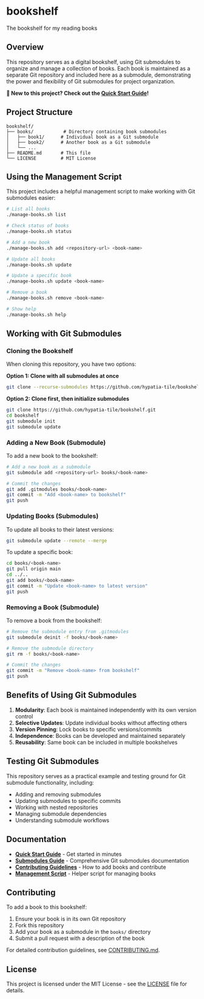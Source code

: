 # bookshelf

The bookshelf for my reading books

## Overview

This repository serves as a digital bookshelf, using Git submodules to organize and manage a collection of books. Each book is maintained as a separate Git repository and included here as a submodule, demonstrating the power and flexibility of Git submodules for project organization.

**🚀 New to this project? Check out the [Quick Start Guide](QUICK_START.md)!**

## Project Structure

```
bookshelf/
├── books/           # Directory containing book submodules
│   ├── book1/      # Individual book as a Git submodule
│   ├── book2/      # Another book as a Git submodule
│   └── ...
├── README.md       # This file
└── LICENSE         # MIT License
```

## Using the Management Script

This project includes a helpful management script to make working with Git submodules easier:

```bash
# List all books
./manage-books.sh list

# Check status of books
./manage-books.sh status

# Add a new book
./manage-books.sh add <repository-url> <book-name>

# Update all books
./manage-books.sh update

# Update a specific book
./manage-books.sh update <book-name>

# Remove a book
./manage-books.sh remove <book-name>

# Show help
./manage-books.sh help
```

## Working with Git Submodules

### Cloning the Bookshelf

When cloning this repository, you have two options:

**Option 1: Clone with all submodules at once**
```bash
git clone --recurse-submodules https://github.com/hypatia-tile/bookshelf.git
```

**Option 2: Clone first, then initialize submodules**
```bash
git clone https://github.com/hypatia-tile/bookshelf.git
cd bookshelf
git submodule init
git submodule update
```

### Adding a New Book (Submodule)

To add a new book to the bookshelf:

```bash
# Add a new book as a submodule
git submodule add <repository-url> books/<book-name>

# Commit the changes
git add .gitmodules books/<book-name>
git commit -m "Add <book-name> to bookshelf"
git push
```

### Updating Books (Submodules)

To update all books to their latest versions:

```bash
git submodule update --remote --merge
```

To update a specific book:

```bash
cd books/<book-name>
git pull origin main
cd ../..
git add books/<book-name>
git commit -m "Update <book-name> to latest version"
git push
```

### Removing a Book (Submodule)

To remove a book from the bookshelf:

```bash
# Remove the submodule entry from .gitmodules
git submodule deinit -f books/<book-name>

# Remove the submodule directory
git rm -f books/<book-name>

# Commit the changes
git commit -m "Remove <book-name> from bookshelf"
git push
```

## Benefits of Using Git Submodules

1. **Modularity**: Each book is maintained independently with its own version control
2. **Selective Updates**: Update individual books without affecting others
3. **Version Pinning**: Lock books to specific versions/commits
4. **Independence**: Books can be developed and maintained separately
5. **Reusability**: Same book can be included in multiple bookshelves

## Testing Git Submodules

This repository serves as a practical example and testing ground for Git submodule functionality, including:

- Adding and removing submodules
- Updating submodules to specific commits
- Working with nested repositories
- Managing submodule dependencies
- Understanding submodule workflows

## Documentation

- **[Quick Start Guide](QUICK_START.md)** - Get started in minutes
- **[Submodules Guide](SUBMODULES.md)** - Comprehensive Git submodules documentation
- **[Contributing Guidelines](CONTRIBUTING.md)** - How to add books and contribute
- **[Management Script](manage-books.sh)** - Helper script for managing books

## Contributing

To add a book to this bookshelf:

1. Ensure your book is in its own Git repository
2. Fork this repository
3. Add your book as a submodule in the `books/` directory
4. Submit a pull request with a description of the book

For detailed contribution guidelines, see [CONTRIBUTING.md](CONTRIBUTING.md).

## License

This project is licensed under the MIT License - see the [LICENSE](LICENSE) file for details.
